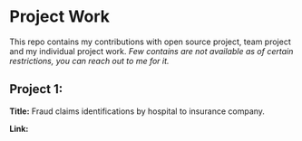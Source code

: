 # Project Work
This repo contains my contributions with open source project, team project and my individual project work. _Few contains are not available as of certain restrictions, you can reach out to me for it._

## Project 1:
__Title:__ Fraud claims identifications by hospital to insurance company.

__Link:__ 

